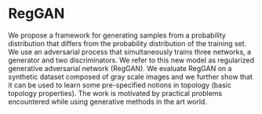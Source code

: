 # RegGAN

We propose a framework for generating samples from a probability distribution that differs from the probability distribution of the training set. We use an adversarial process that simultaneously trains three networks, a generator and two discriminators. We refer to this new model as regularized generative adversarial network (RegGAN). We evaluate RegGAN on a synthetic dataset composed of gray scale images and we further show that it can be used to learn some pre-specified notions in topology (basic topology properties). The work is motivated by practical problems encountered while using generative methods in the art world.
